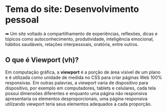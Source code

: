 <h1>Tema do site: Desenvolvimento pessoal</h1>

<p>➡ Um site voltado à compartilhamento de experiências, reflexões, dicas e tópicos como autoconhecimento, produtividade, inteligência emocional, hábitos saudáveis, relações interpessoais, oratória, entre outros.</p>

<h2>O que é Viewport (vh)?</h2>

<p>Em computação gráfica, a <b>viewport</b> é a porção de área visível de um plano e é utilizada como unidade de medida no CSS para criar páginas Web 100% responsivas. Em outras palavras, a viewport varia de dispositivo para dispositivo, por exemplo em computadores, tablets e celulares, cada tela possui dimensões diferentes e enquanto uma página não responsiva apresentaria os elementos desproporcionais, uma página responsiva utilizando viewport teria seus elementos adequados a cada proporção.</p>